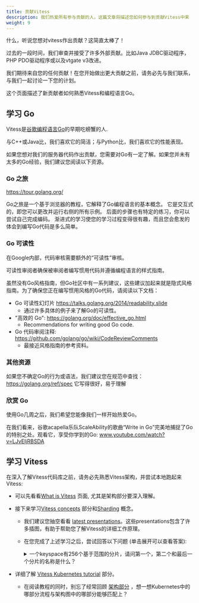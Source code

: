 ```yaml
---
title: 贡献Vitess
description: 我们热爱所有参与贡献的人，这篇文章将描述您如何参与到贡献Vitess中来
weight: 9
---
```


什么，听说您想对vitess作出贡献？这简直太棒了！

过去的一段时间，我们审查并接受了许多外部贡献。比如Java JDBC驱动程序，PHP PDO驱动程序或以及vtgate v3改进。

我们期待来自您的任何贡献！在您开始做出更大贡献之前，请务必先与我们联系，与我们一起讨论一下您的计划。

这个页面描述了新贡献者如何熟悉Vitess和编程语言Go。


## 学习 Go

Vitess是[谷歌编程语言Go](https://golang.org/)的早期吃螃蟹的人.

与C++或Java比，我们喜欢它的简洁；与Python比，我们喜欢它的性能表现。

如果您想对我们的服务器代码作出贡献，您需要对Go有一定了解。如果您并未有太多的Go经验，我们建议您阅读以下资源。

### Go 之旅

https://tour.golang.org/


Go之旅是一个基于浏览器的教程，它解释了Go编程语言的基本概念。
它是交互式的，即您可以更改并运行右侧的所有示例。
后面的步骤也有特定的练习，你可以尝试自己完成编码。
渐进式的学习使您的学习过程变得很有趣，而且您会愈发的体会到编写Go代码是多么简单。

### Go 可读性

在Google内部，代码审核需要额外的“可读性”审核。

可读性审阅者确保被审阅者编写惯用代码并遵循编程语言的样式指南。

虽然没有Go风格指南，但Go社区中有一系列建议，这些建议加起来就是隐式风格指南。为了确保您正在编写惯用风格的Go代码，请阅读以下文档：


* Go 可读性幻灯片 https://talks.golang.org/2014/readability.slide
  * 通过许多具体的例子来了解Go的可读性。
* "高效的 Go": https://golang.org/doc/effective_go.html
  * Recommendations for writing good Go code.
* Go 代码审阅注释: https://github.com/golang/go/wiki/CodeReviewComments
  * 最接近风格指南的参考资料。

### 其他资源

如果您不确定Go的行为或语法，我们建议您在规范中查找： https://golang.org/ref/spec
它写得很好，易于理解

### 欣赏 Go

使用Go几周之后，我们希望您能像我们一样开始热爱Go。

在我们看来，谷歌acapella乐队ScaleAbility的歌曲“Write in Go”完美地捕捉了Go的特别之处。观看它，享受你学到的Go: www.youtube.com/watch?v=LJvEIjRBSDA

## 学习 Vitess

在深入了解Vitess代码库之前，请务必先熟悉Vitess架构，并尝试本地跑起来Vitess:

* 可以先看看[What is Vitess](../overview/whatisvitess) 页面, 尤其是架构部分要深入理解。

* 接下来学习[Vitess concepts](../overview/concepts) 部分和[Sharding](../sharding) 概念。

  * 我们建议您抽空看看 [latest presentations](../resources/presentations)。这些presentations包含了许多插图，有助于帮助您了解Vitess的详细工作原理。

  * 在您完成了上述学习之后，尝试回答以下问题 (单击展开可以查看答案):
    <details>
      <summary>
        一个keyspace有256个基于范围的分片，请问第一个，第二个和最后一个分片的名称是什么？
      </summary>
      -01, 01-02, ff-
    </details>

* 详细了解 [Vitess Kubernetes tutorial](../get-started/kubernetes) 部分。

  * 在阅读教程的同时，别忘了经常回顾 [架构部分](../overview/architecture/#architecture) ，想一想Kubernetes中的哪部分流程与架构图中的哪部分能够匹配上？



